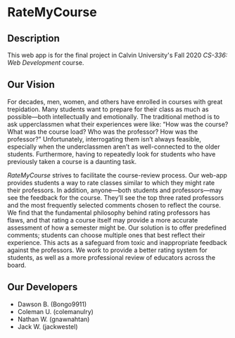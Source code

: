 # RateMyCourse

## Description

This web app is for the final project in Calvin University's Fall 2020 *CS-336: Web Development* course.

## Our Vision

For decades, men, women, and others have enrolled in courses with great trepidation. Many students want to prepare for their class as much as possible—both intellectually and emotionally. The traditional method is to ask upperclassmen what their experiences were like: “How was the course? What was the course load? Who was the professor? How was the professor?” Unfortunately, interrogating them isn’t always feasible, especially when the underclassmen aren’t as well-connected to the older students. Furthermore, having to repeatedly look for students who have previously taken a course is a daunting task.

*RateMyCourse* strives to facilitate the course-review process. Our web-app provides students a way to rate classes similar to which they might rate their professors. In addition, anyone—both students and professors—may see the feedback for the course. They’ll see the top three rated professors and the most frequently selected comments chosen to reflect the course. We find that the fundamental philosophy behind rating professors has flaws, and that rating a course itself may provide a more accurate assessment of how a semester might be. Our solution is to offer predefined comments; students can choose multiple ones that best reflect their experience. This acts as a safeguard from toxic and inappropriate feedback against the professors. We work to provide a better rating system for students, as well as a more professional review of educators across the board.

## Our Developers

- Dawson B. (Bongo9911)
- Coleman U. (colemanulry)
- Nathan W. (gnawnahtan)
- Jack W. (jackwestel)

